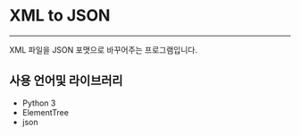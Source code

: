 # XML to JSON

---

XML 파일을 JSON 포맷으로 바꾸어주는 프로그램입니다.


## 사용 언어및 라이브러리
	
* Python 3
* ElementTree 
* json
